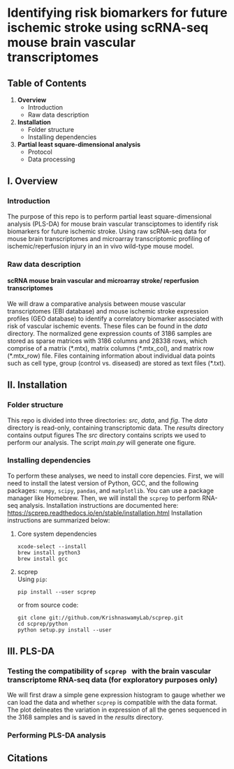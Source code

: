 # Identifying risk biomarkers for future ischemic stroke using scRNA-seq mouse brain vascular transcriptomes
 
## Table of Contents
1. **Overview**
    * Introduction
    * Raw data description
2. **Installation**
    * Folder structure
    * Installing dependencies
3. **Partial least square-dimensional analysis**
    * Protocol
    * Data processing
   

## I. Overview
### Introduction
The purpose of this repo is to perform partial least square-dimensional analysis (PLS-DA) for mouse brain vascular transciptomes
to identify risk biomarkers for future ischemic stroke. 
Using raw scRNA-seq data for mouse brain transcriptomes and microarray transcriptomic profiling of ischemic/reperfusion injury 
in an in vivo wild-type mouse model.

 
### Raw data description

#### scRNA mouse brain vascular and microarray stroke/ reperfusion transcriptomes
We will draw a comparative analysis between mouse vascular transcriptomes (EBI database) and mouse ischemic stroke expression profiles (GEO database) 
to identify a correlatory biomarker associated with risk of vascular ischemic events. These files can be found in the _data_ directory. 
The normalized gene expression counts of 3186 samples are stored as sparse matrices with 3186 columns and 28338 rows, which comprise of a matrix (\*.mtx), matrix columns (\*.mtx_col), and matrix row (\*.mtx_row) file.
Files containing information about individual data points such as cell type, group (control vs. diseased) are stored as text files (\*.txt).

## II. Installation
### Folder structure
This repo is divided into three directories: _src_, _data_, and _fig_.
The _data_ directory is read-only, containing transcriptomic data.
The _results_ directory contains output figures
The _src_ directory contains scripts we used to perform our analysis. The script _main.py_ will generate one figure.

### Installing dependencies
To perform these analyses, we need to install core depencies. 
First, we will need to install the latest version of Python, GCC, and the following packages: `numpy`, `scipy`, `pandas`, and `matplotlib`.
You can use a package manager like Homebrew.
Then, we will install the `scprep` to perform RNA-seq analysis. Installation instructions are documented here:
https://scprep.readthedocs.io/en/stable/installation.html
Installation instructions are summarized below:

1. Core system dependencies
    ```
    xcode-select --install  
    brew install python3  
    brew install gcc  
    ```
2. scprep  
   Using `pip`:
   ```
   pip install --user scprep
   ```
   or from source code:
   ```
   git clone git://github.com/KrishnaswamyLab/scprep.git
   cd scprep/python
   python setup.py install --user
   ```

## III. PLS-DA
### Testing the compatibility of `scprep ` with the brain vascular transcriptome RNA-seq data (for exploratory purposes only)
We will first draw a simple gene expression histogram to gauge whether we can load the data and whether `scprep` is compatible with the data format. 
The plot delineates the variation in expression of all the genes sequenced in the 3168 samples and is saved in the _results_ directory.

### Performing PLS-DA analysis


## Citations
